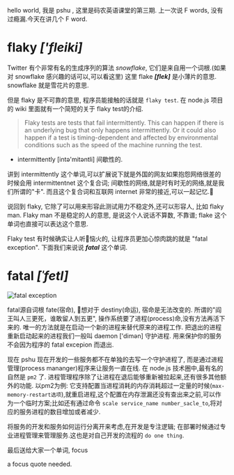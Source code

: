 hello world, 我是 pshu , 这里是码农英语课堂的第三期.
上一次说 F words, 没有过瘾漏.今天在讲几个 F word.

# flaky ***['fleiki]***

Twitter 有个非常有名的生成序列的算法  *snowflake*, 它们是来自用一个词根.(如果对 snowflake 感兴趣的话可以,可以看这里)
这里 flake ***[flek]*** 是小薄片的意思. snowflake 就是雪花片的意思.

但是 flaky 是不可靠的意思, 程序员能接触的话就是  `flaky test`. 在 node.js 项目的 wiki 里面就有一个简短的关于
flaky test的介绍.

> Flaky tests are tests that fail intermittently. This can happen if there is an underlying bug that only happens intermittently. Or it could also happen if a test is timing-dependent and affected by environmental conditions such as the speed of the machine running the test.

* intermittently [intə'mitəntli] 间歇性的.

讲到 intermittently 这个单词,可以扩展说下就是外国的网友如果抱怨网络很差的时候会用
intermittentnet 这个复合词; 间歇性的网络,就是时有时无的网络,就是我们所谓的"卡".
而且这个复合词和互联网 internet 非常的接近,可以一起记忆.

说回到 flaky, 它除了可以用来形容此测试用力不稳定外,还可以形容人, 比如 flaky man.
Flaky man 不是稳定的人的意思, 是说这个人说话不算数, 不靠谱;  flake 这个单词也直接可以表达这个意思.

Flaky test 有时候确实让人听恼火的, 让程序员更加心惊肉跳的就是 "fatal exception". 下面我们来说说 ***fatal*** 这个单词.

# fatal ***[ˈfetl]***

![fatal exception]()

fatal源自词根 fate(宿命), 想对于 destiny(命运), 宿命是无法改变的.
所谓的"阎王叫人三更死，谁敢留人到五更", 操作系统要了进程(process)命,没有方法再活下来的.
唯一的方法就是在启动一个新的进程来替代原来的进程工作. 把退出的进程重新启动起来的进程我们一般叫 daemon ['dimən] 守护进程.
用来保护你的服务不会因为程序的 fatal excepion 而退出.

现在 pshu 现在开发的一些服务都不在单独的去写一个守护进程了, 而是通过进程管理(process mananger)程序来让服务一直在线. 在 node.js 技术圈中,最有名的自然是 `pm2` 了.  进程管理程序除了让进程在退后能够重新被拉起来,还有很多其他额外的功能. 以pm2为例: 它支持配置当进程消耗的内存消耗超过一定量的时候(`max-memory-restart选项`),就重启进程,这个配置在内存泄漏还没有查出来之前,可以作为一个临时方案;比如还有通过命令 `scale service_name number_sacle_to`,将对应的服务进程的数目增加或者减少. 

将服务的开发和服务如何运行分离开来考虑,在开发是专注逻辑; 在部署时候通过专业进程管理来管理服务.这也是对自己开发的流程的 `do one thing`.


最后送给大家一个单词, focus

a focus quote needed.
